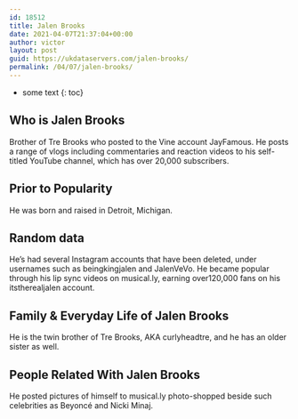 ```yaml
---
id: 18512
title: Jalen Brooks
date: 2021-04-07T21:37:04+00:00
author: victor
layout: post
guid: https://ukdataservers.com/jalen-brooks/
permalink: /04/07/jalen-brooks/
---
```


* some text
{: toc}


## Who is Jalen Brooks



Brother of Tre Brooks who posted to the Vine account JayFamous. He posts a range of vlogs including commentaries and reaction videos to his self-titled YouTube channel, which has over 20,000 subscribers. 

                
                
                
## Prior to Popularity



He was born and raised in Detroit, Michigan.

                
                
                
## Random data



He&#8217;s had several Instagram accounts that have been deleted, under usernames such as beingkingjalen and JalenVeVo. He became popular through his lip sync videos on musical.ly, earning over120,000 fans on his itstherealjalen account.

                
                
                
## Family & Everyday Life of Jalen Brooks



He is the twin brother of Tre Brooks, AKA curlyheadtre, and he has an older sister as well.

                
                
                
## People Related With Jalen Brooks



He posted pictures of himself to musical.ly photo-shopped beside such celebrities as Beyoncé and Nicki Minaj. 

                
              
            
          
          
          